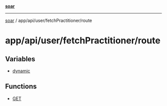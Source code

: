 [**soar**](../../../../../README.md)

***

[soar](../../../../../modules.md) / app/api/user/fetchPractitioner/route

# app/api/user/fetchPractitioner/route

## Variables

- [dynamic](variables/dynamic.md)

## Functions

- [GET](functions/GET.md)
